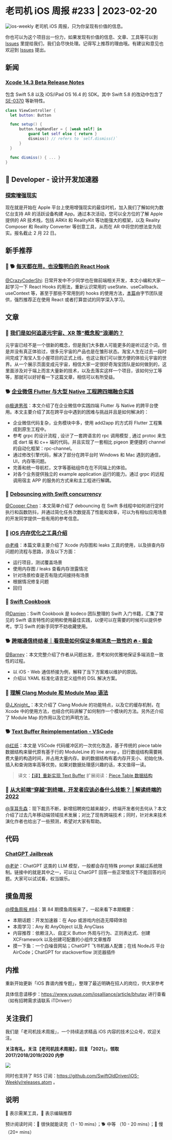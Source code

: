# 老司机 iOS 周报 #233 | 2023-02-20

![ios-weekly](https://github.com/SwiftOldDriver/iOS-Weekly/blob/master/assets/ios-weekly.png?raw=true)
老司机 iOS 周报，只为你呈现有价值的信息。

你也可以为这个项目出一份力，如果发现有价值的信息、文章、工具等可以到 [Issues](https://github.com/SwiftOldDriver/iOS-Weekly/issues) 里提给我们，我们会尽快处理。记得写上推荐的理由哦。有建议和意见也欢迎到 [Issues](https://github.com/SwiftOldDriver/iOS-Weekly/issues) 提出。

## 新闻

### [Xcode 14.3 Beta Release Notes](https://developer.apple.com/documentation/xcode-release-notes/xcode-14_3-release-notes)

包含 Swift 5.8 以及 iOS/iPad OS 16.4 的 SDK。其中 Swift 5.8 的改动中包含了 [SE-0370](https://github.com/apple/swift-evolution/blob/main/proposals/0365-implicit-self-weak-capture.md) 等新特性。

```swift
class ViewController {
  let button: Button

  func setup() {
      button.tapHandler = { [weak self] in
          guard let self else { return }
          dismiss() // refers to `self.dismiss()`
      }
  }

  func dismiss() { ... }
}
```

##  Developer - 设计开发加速器

### [探索增强现实](https://developer.apple.com/events/view/9HU22DPP7P/dashboard)

现在就是开始在 Apple 平台上使用增强现实的最佳时机，加入我们了解如何为数亿台支持 AR 的活跃设备构建 App。通过本次活动，您可以全方位的了解 Apple 提供的 AR 技术栈，包括 ARKit 和 RealityKit 等功能强大的框架，以及 Reality Composer 和 Reality Converter 等创意工具，从而在 AR 中将您的想法变为现实。报名截止 2 月 22 日。

## 新手推荐

### 🌟 🐕 [每天都在用，也没整明白的 React Hook](https://mp.weixin.qq.com/s/wpJvXYf4Q3jFQEEpICtoSg)

[@CrazyCoderShi](https://github.com/CrazyCoderShi): 日常开发中不少同学也在做前端相关开发，本文小编和大家一起学习一下 React Hooks 的用法，重新认识常用的 useState、useCallback、useContext 等，甚至于那些不常用到的 hooks 的使用方法，[本篇](https://mp.weixin.qq.com/s/wpJvXYf4Q3jFQEEpICtoSg)由字节团队提供，强烈推荐正在使用 React 或者打算尝试的同学深入学习。

## 文章


### 🐢 [我们是如何追逐元宇宙、XR 等“概念股”浪潮的？](https://mp.weixin.qq.com/s/Q9VNdOXGlsA4OXRUc5_-xw)

元宇宙已经不是一个很新的概念，但是我们大多数人可能更多的是听过这个词，但是并没有真正体验过，很多元宇宙的产品也是在雏形状态。淘宝人生在过去一段时间完成了淘宝人生小屋项目的正式上线，也这让我们可以很方便的体验元宇宙的世界。从一个展示页面变成元宇宙，相信大家一定很好奇淘宝团队是如何做到的，这里面涉及对于端上而言大量新的技术，以及去落实这样一个项目，该如何分工等等，那就可以好好看一下这篇文章，相信可以有所受益。

### 🐕 [企业微信 Flutter 与大型 Native 工程跨四端融合实践](https://mp.weixin.qq.com/s/Fc6bdgKshZ8WFX1Pcr4LHg)

[@极速男孩](https://github.com/ztlyyznf001)：本文介绍了在企业微信中实践四端 Flutter 与 Native 的跨平台使用。本文主要介绍了其在跨平台中遇到的困难与挑战并且是如何解决的：
- 企业微信代码复杂，业务模块中多，使用 add2app 的方式将 Flutter 工程集成到原生工程中。
- 参考 grpc 的设计流程 , 设计了一套跨语言的 rpc 调用模型 , 通过 protoc 来生成 dart 端 和 c++ 端的代码。并且实现了一套相比 pigeon 更便捷的 channel 的自动化框架：rpc-channel。
- 通过修改引擎代码，解决了部分在跨平台时 Windows 和 Mac 遇到的通信，UI，内存等问题。
- 完善和统一导航栏，文字等基础组件在在不同端上的体验。
- 对各个业务提供独立的 example application 运行的能力。通过 grpc 的远程调用宿主 APP 的服务的方式来和主工程进行解耦。

### 🐎 [Debouncing with Swift concurrency](https://sideeffect.io/posts/2023-01-11-regulate/)

[@Cooper Chen](https://github.com/cjlcooper)：本文简单介绍了 debouncing 在 Swift 多线程中如何进行定时执行和函数防抖，并通过简化任务次数提高了性能和效率，可以为有相似应用场景的开发同学提供一些有用的参考信息。

### 🐎 [iOS 内存优化之工具介绍](https://juejin.cn/post/7190296873373007931)

[@老峰](https://github.com/gesantung)：本篇文章主要介绍了 Xcode 内存图和 leaks 工具的使用，以及排查内存问题的流程与思路，涉及以下方面：
- 运行项目，测试覆盖场景
- 使用内存图 / leaks 查看内存泄露情况
- 针对场景检查是否有隐式间接持有场景
- 根据情况修复问题
- 回归


### 🐎 [Swift Cookbook](https://www.kodeco.com/books/swift-cookbook)
[@Damien](https://github.com/ZengyiMa)：Swift Cookbook 是 kodeco 团队整理的 Swift 入门书籍，汇集了常见的 Swift 语言特性的说明和使用最佳实践，以便可以在需要的时候可以提供参考。学习 Swift 的新手同学不妨收藏使用。

### 🐕 [跨端通信终结者｜看我是如何保证多端消息一致性的 🔥 - 掘金](https://juejin.cn/post/7196970992576708663)

[@Barney](https://github.com/BarneyZhaoooo)：本文完整介绍了作者从问题出发，思考如何优雅地保证多端消息一致性的过程。
- 以  iOS - Web 通信桥接为例，解释了当下方案难以维护的原因。
- 介绍以 YAML 标准化语言定义组件的 DSL 解决方案。

### 🐎 [理解 Clang Module 和 Module Map 语法](https://juejin.cn/post/7195394554760003644)

[@J_Knight_](https://github.com/knightsj)：本文介绍了 Clang Module 的功能特点，以及它的缓存机制，在 Xcode 中的使用方法，也结合代码讲解了如何制作一个模块的方法。另外还介绍了 Module Map 的作用以及它的声明方法。

### 🐕 [Text Buffer Reimplementation - VSCode](https://github.com/SwiftOldDriver/iOS-Weekly/issues/3843)

[@红纸](https://github.com/nianran)：本文是 VSCode 代码缓冲区的一次优化改造，基于传统的 piece table 数据结构来替代原有基于行的 ModuleLine 的 line array 。旧行数组结构需要耗费大量的构造时间，并占用大量内存。新的数据结构有着内存开支小、初始化快、插入和查询效率高等优势。如果对数据处理感兴趣的话，本文值得一读。

> 译文：[【译】重新实现 Text Buffer](https://macplay.github.io/posts/text-buffer-reimplementation/)
> 扩展阅读：[Piece Table 数据结构](https://zhuanlan.zhihu.com/p/268726520)

### 🐢 [从大前端“穿越”到终端，开发者应该必备什么技能？ | 解读终端的 2022](https://mp.weixin.qq.com/s/t0xLKrMF4al4cgAXeCwyow)

[@享耳先森](https://github.com/iblacksun)：现下裁员不断，新增招聘岗位越来越少，终端开发者何去何从？本文介绍了过去几年移动端领域技术发展；对比了现有跨端技术；同时，针对未来技术演化作者也给出了一些预测，希望对大家有帮助。

## 代码

### [ChatGPT Jailbreak](https://github.com/gayolGate/gayolGate/blob/index/ChatGPTJailbreak)

[@老驴](https://weibo.com/u/6090610445)：ChatGPT 这类的 LLM 模型，一般都会存在特殊 prompt 来越过系统限制。链接中的就是其中之一，可以让 ChatGPT 回答一些正常情况下不能回答的问题。大家可以试试看，权当娱乐。

## 摸鱼周报

[@摸鱼周报 #84](https://mp.weixin.qq.com/s/fKutqWAHfzkbbFgYCvPfIA)：第 84 期摸鱼周报来了，一起来看下本期概要：

* 本期话题：开发加速器：在 App 或游戏内创造无障碍体验
* 本周学习：Any 和 AnyObject 以及 AnyClass 
* 内容推荐：依赖注入、自定义 Button 外观与行为、正则表达式、创建 XCFramework 以及创建可配置的小组件文章推荐
* 摸一下鱼：一个白噪音网站；ChatGPT 飞书机器人配置；在线 NodeJS 平台 AirCode；ChatGPT for stackoverflow 浏览器插件

## 内推

重新开始更新「iOS 靠谱内推专题」，整理了最近明确在招人的岗位，供大家参考

具体信息请移步：https://www.yuque.com/iosalliance/article/bhutav 进行查看（如有招聘需求请联系 iTDriverr）

## 关注我们

我们是「老司机技术周报」，一个持续追求精品 iOS 内容的技术公众号，欢迎关注。

**关注有礼，关注【老司机技术周报】，回复「2021」，领取 2017/2018/2019/2020 内参**

![](https://github.com/SwiftOldDriver/iOS-Weekly/blob/master/assets/qrcode_for_wechat.jpg?raw=true)

同时也支持了 RSS 订阅：https://github.com/SwiftOldDriver/iOS-Weekly/releases.atom 。

## 说明

🚧 表示需某工具，🌟 表示编辑推荐

预计阅读时间：🐎 很快就能读完（1 - 10 mins）；🐕 中等 （10 - 20 mins）；🐢 慢（20+ mins）
